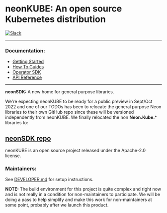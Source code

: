 # neonKUBE: An open source Kubernetes distribution

[![Slack](https://img.shields.io/badge/Slack-4A154B?style=for-the-badge&logo=slack&logoColor=white)](https://communityinviter.com/apps/neonforge/neonforge)

---

### Documentation:
- [Getting Started](https://docs.neonforge.com/docs/category/getting-started)
- [How To Guides](https://docs.neonforge.com/docs/category/how-to-guides)
- [Operator SDK](https://docs.neonforge.com/docs/operator-sdk)
- [API Reference](https://api-docs.neonforge.com/neonkube/api/Neon.Kube.html)

---

**neonSDK:** A new home for general purpose libraries.

We're expecting neonKUBE to be ready for a public preview in Sept/Oct 2022 and one of our TODOs has 
been to relocate the general purpose Neon libraries to their own GitHub repo since these will be versioned
independently from neonKUBE.  We finally relocated the non **Neon.Kube.*** libraries to:

[neonSDK repo](https://github.com/nforgeio/neonSDK)
---

neonKUBE is an open source project released under the Apache-2.0 license.

### Maintainers:

See [DEVELOPER.md](Doc/DEVELOPER.md) for setup instructions.

**NOTE:** The build environment for this project is quite complex and right now
and is not really in a condition for non-maintainers to participate.  We will be
doing a pass to help simplify and make this work for non-maintainers at some 
point, probably after we launch this product.
